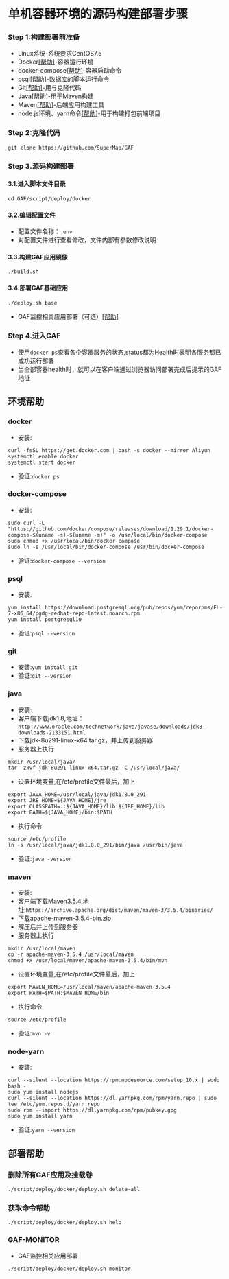 # 单机容器环境的源码构建部署步骤

### Step 1:构建部署前准备

- Linux系统-系统要求CentOS7.5
- Docker[[帮助]](#docker)-容器运行环境
- docker-compose[[帮助]](#docker-compose)-容器启动命令
- psql[[帮助]](#psql)-数据库的脚本运行命令
- Git[[帮助]](#git)-用与克隆代码
- Java[[帮助]](#java)-用于Maven构建
- Maven[[帮助]](#maven)-后端应用构建工具
- node.js环境、yarn命令[[帮助]](#node-yarn)-用于构建打包前端项目

### Step 2:克隆代码

`git clone https://github.com/SuperMap/GAF`

### Step 3.源码构建部署
#### 3.1.进入脚本文件目录

`cd GAF/script/deploy/docker`

#### 3.2.编辑配置文件

- 配置文件名称：`.env`
- 对配置文件进行查看修改，文件内部有参数修改说明


#### 3.3.构建GAF应用镜像

`./build.sh`

#### 3.4.部署GAF基础应用

`./deploy.sh base`

- GAF监控相关应用部署（可选）[[帮助]](#GAF-MONITOR) 

### Step 4.进入GAF
- 使用`docker ps`查看各个容器服务的状态,status都为Health时表明各服务都已成功运行部署
- 当全部容器health时，就可以在客户端通过浏览器访问部署完成后提示的GAF地址

## 环境帮助
### docker
- 安装: 
```
curl -fsSL https://get.docker.com | bash -s docker --mirror Aliyun
systemctl enable docker
systemctl start docker
```
- 验证:`docker ps`
### docker-compose
- 安装:
```
sudo curl -L "https://github.com/docker/compose/releases/download/1.29.1/docker-compose-$(uname -s)-$(uname -m)" -o /usr/local/bin/docker-compose
sudo chmod +x /usr/local/bin/docker-compose
sudo ln -s /usr/local/bin/docker-compose /usr/bin/docker-compose
```
- 验证:`docker-compose --version`
### psql
- 安装:
```
yum install https://download.postgresql.org/pub/repos/yum/reporpms/EL-7-x86_64/pgdg-redhat-repo-latest.noarch.rpm
yum install postgresql10
```
- 验证:`psql --version`
### git
- 安装:`yum install git`
- 验证:`git --version`
### java
- 安装:
- 客户端下载jdk1.8,地址：`http://www.oracle.com/technetwork/java/javase/downloads/jdk8-downloads-2133151.html`
- 下载jdk-8u291-linux-x64.tar.gz，并上传到服务器
- 服务器上执行
```
mkdir /usr/local/java/
tar -zxvf jdk-8u291-linux-x64.tar.gz -C /usr/local/java/
```
- 设置环境变量,在/etc/profile文件最后，加上
```
export JAVA_HOME=/usr/local/java/jdk1.8.0_291
export JRE_HOME=${JAVA_HOME}/jre
export CLASSPATH=.:${JAVA_HOME}/lib:${JRE_HOME}/lib
export PATH=${JAVA_HOME}/bin:$PATH
```
- 执行命令
```
source /etc/profile
ln -s /usr/local/java/jdk1.8.0_291/bin/java /usr/bin/java
```
- 验证:`java -version`
### maven
- 安装:
- 客户端下载Maven3.5.4,地址:`https://archive.apache.org/dist/maven/maven-3/3.5.4/binaries/`
- 下载apache-maven-3.5.4-bin.zip
- 解压后并上传到服务器
- 服务器上执行
```
mkdir /usr/local/maven
cp -r apache-maven-3.5.4 /usr/local/maven
chmod +x /usr/local/maven/apache-maven-3.5.4/bin/mvn
```
- 设置环境变量,在/etc/profile文件最后，加上
```
export MAVEN_HOME=/usr/local/maven/apache-maven-3.5.4
export PATH=$PATH:$MAVEN_HOME/bin
```
- 执行命令
```
source /etc/profile
```
- 验证:`mvn -v`

### node-yarn
- 安装:
```
curl --silent --location https://rpm.nodesource.com/setup_10.x | sudo bash -
sudo yum install nodejs
curl --silent --location https://dl.yarnpkg.com/rpm/yarn.repo | sudo tee /etc/yum.repos.d/yarn.repo
sudo rpm --import https://dl.yarnpkg.com/rpm/pubkey.gpg
sudo yum install yarn
```
- 验证:`yarn --version`
## 部署帮助
### 删除所有GAF应用及挂载卷
`./script/deploy/docker/deploy.sh delete-all`
### 获取命令帮助
`./script/deploy/docker/deploy.sh help`
### GAF-MONITOR
- GAF监控相关应用部署
```
./script/deploy/docker/deploy.sh monitor
```